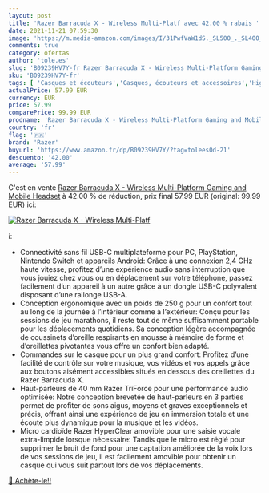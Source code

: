 ```yaml
---
layout: post
title: 'Razer Barracuda X - Wireless Multi-Platf avec 42.00 % rabais '
date: 2021-11-21 07:59:30
image: 'https://m.media-amazon.com/images/I/31PwfVaW1dS._SL500_._SL400_.jpg'
comments: true
category: ofertas
author: 'tole.es'
slug: 'B09239HV7Y-fr Razer Barracuda X - Wireless Multi-Platform Gaming and...'
sku: 'B09239HV7Y-fr'
tags: [ 'Casques et écouteurs','Casques, écouteurs et accessoires','High-Tech','razer', ]
actualPrice: 57.99 EUR
currency: EUR
price: 57.99
comparePrice: 99.99 EUR
prodname: 'Razer Barracuda X - Wireless Multi-Platform Gaming and Mobile Headset'
country: 'fr'
flag: '🇫🇷'
brand: 'Razer'
buyurl: 'https://www.amazon.fr/dp/B09239HV7Y/?tag=tolees0d-21'
descuento: '42.00'
average: '57.99'
---
```


C'est en vente [Razer Barracuda X - Wireless Multi-Platform Gaming and Mobile Headset](https://www.amazon.fr/dp/B09239HV7Y/?tag=tolees0d-21)  à  42.00 % de réduction, prix final  57.99 EUR (original: 99.99 EUR) ici:

[![Razer Barracuda X - Wireless Multi-Platf](https://m.media-amazon.com/images/I/31PwfVaW1dS._SL500_._SL400_.jpg)](https://www.amazon.fr/dp/B09239HV7Y/?tag=tolees0d-21)

ℹ️:

- Connectivité sans fil USB-C multiplateforme pour PC, PlayStation, Nintendo Switch et appareils Android: Grâce à une connexion 2,4 GHz haute vitesse, profitez d’une expérience audio sans interruption que vous jouiez chez vous ou en déplacement sur votre téléphone, passez facilement d’un appareil à un autre grâce à un dongle USB-C polyvalent disposant d’une rallonge USB-A.
- Conception ergonomique avec un poids de 250 g pour un confort tout au long de la journée à l’intérieur comme à l’extérieur: Conçu pour les sessions de jeu marathons, il reste tout de même suffisamment portable pour les déplacements quotidiens. Sa conception légère accompagnée de coussinets d’oreille respirants en mousse à mémoire de forme et d’oreillettes pivotantes vous offre un confort bien adapté.
- Commandes sur le casque pour un plus grand confort: Profitez d’une facilité de contrôle sur votre musique, vos vidéos et vos appels grâce aux boutons aisément accessibles situés en dessous des oreillettes du Razer Barracuda X.
- Haut-parleurs de 40 mm Razer TriForce pour une performance audio optimisée: Notre conception brevetée de haut-parleurs en 3 parties permet de profiter de sons aigus, moyens et graves exceptionnels et précis, offrant ainsi une expérience de jeu en immersion totale et une écoute plus dynamique pour la musique et les vidéos.
- Micro cardioïde Razer HyperClear amovible pour une saisie vocale extra-limpide lorsque nécessaire: Tandis que le micro est réglé pour supprimer le bruit de fond pour une captation améliorée de la voix lors de vos sessions de jeu, il est facilement amovible pour obtenir un casque qui vous suit partout lors de vos déplacements.

[🛒 Achète-le!!](https://www.amazon.fr/dp/B09239HV7Y/?tag=tolees0d-21)
